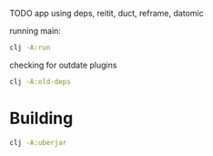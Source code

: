 TODO app using deps, reitit, duct, reframe, datomic 

running main:
```sh
clj -A:run
```

checking for outdate plugins
```sh
clj -A:old-deps
```

# Building
```sh
clj -A:uberjar
```
